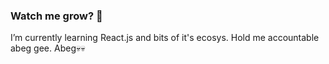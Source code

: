 ### Watch me grow? 🙏
I’m currently learning React.js and bits of it's ecosys.
Hold me accountable abeg gee. Abeg💀💀
<!--
**aytheotaku/aytheotaku** is a ✨ _special_ ✨ repository because its `README.md` (this file) appears on your GitHub profile.

